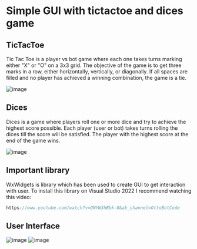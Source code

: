 # Simple GUI with tictactoe and dices game

## TicTacToe

Tic Tac Toe is a player vs bot game where each one takes turns marking either "X" or "O" on a 3x3 grid.
The objective of the game is to get three marks in a row, either horizontally, vertically, or diagonally.
If all spaces are filled and no player has achieved a winning combination, the game is a tie.

![image](https://user-images.githubusercontent.com/94419693/225740246-dfd9bb0f-50f1-4190-be39-898e03c00bb4.png)

## Dices

Dices is a game where players roll one or more dice and try to achieve the highest score possible.
Each player (user or bot) takes turns rolling the dices till the score will be satisfied.
The player with the highest score at the end of the game wins.

![image](https://user-images.githubusercontent.com/94419693/225740663-3a4a29b0-0cc8-464f-a1a6-b088fe8bc3c9.png)

## Important library

WxWidgets is library which has been used to create GUI to get interaction with user.
To install this library on Visual Studio 2022 I recommend watching this video:
```c
https://www.youtube.com/watch?v=ONYW3hBbk-8&ab_channel=OttoBotCode
```

## User Interface

![image](https://user-images.githubusercontent.com/94419693/225739750-0bbfd446-fc37-4a24-ae0e-b4de613d37ed.png)
![image](https://user-images.githubusercontent.com/94419693/225739876-19665877-37c6-45ff-a4f6-d791b1bba580.png)

